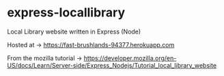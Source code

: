 # express-locallibrary
Local Library website written in Express (Node)

Hosted at -> https://fast-brushlands-94377.herokuapp.com

From the mozilla tutorial -> https://developer.mozilla.org/en-US/docs/Learn/Server-side/Express_Nodejs/Tutorial_local_library_website
